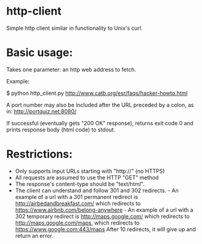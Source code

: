 # http-client
Simple http client similar in functionality to Unix's curl.

# Basic usage:

Takes one parameter: an http web address to fetch.

Example:

$ python http_client.py http://www.catb.org/esr/faqs/hacker-howto.html

A port number may also be included after the URL preceded by a colon, as in: http://portquiz.net:8080/

If successful (eventually gets "200 OK" response), returns exit code 0 and prints response body (html code) to stdout.

# Restrictions:

- Only supports input URLs starting with "http://" (no HTTPS)
- All requests are assumed to use the HTTP "GET" method
- The response's content-type should be "text/html".
- The client can understand and follow 301 and 302 redirects.
        - An example of a url with a 301 permanent redirect is http://airbedandbreakfast.com/ which redirects to https://www.airbnb.com/belong-anywhere
        - An example of a url with a 302 temporary redirect is http://maps.google.com/ which redirects to http://maps.google.com/maps, 
        which redirects to https://www.google.com:443/maps
After 10 redirects, it will give up and return an error.
